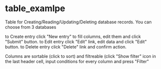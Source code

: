 table_examlpe
=========
Table for Creating/Reading/Updating/Deleting database records.
You can choose from 3 databases

to Create entry click "New entry" to fill columns, edit them and click "Submit" button.
to Edit entry click "Edit" link, edit data and click "Edit" button.
to Delete entry click "Delete" link and confirm action.

Columns are sortable (click to sort)
and filtreable (click "Show filter" icon in the last header cell, input conditions for every column and press "Filter"

